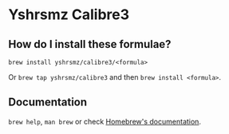# Yshrsmz Calibre3

## How do I install these formulae?

`brew install yshrsmz/calibre3/<formula>`

Or `brew tap yshrsmz/calibre3` and then `brew install <formula>`.

## Documentation

`brew help`, `man brew` or check [Homebrew's documentation](https://docs.brew.sh).
